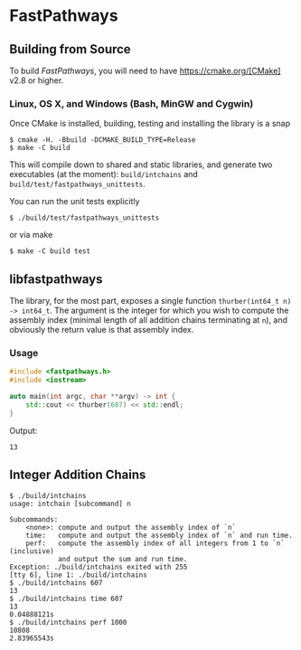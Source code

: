 # FastPathways

## Building from Source
To build *FastPathways*, you will need to have https://cmake.org/[CMake] v2.8 or higher.

### Linux, OS X, and Windows (Bash, MinGW and Cygwin)
Once CMake is installed, building, testing and installing the library is a snap
```shell
$ cmake -H. -Bbuild -DCMAKE_BUILD_TYPE=Release
$ make -C build
```

This will compile down to shared and static libraries, and generate two executables (at the moment):
`build/intchains` and `build/test/fastpathways_unittests`.

You can run the unit tests explicitly
```shell
$ ./build/test/fastpathways_unittests
```
or via make
```shell
$ make -C build test
```

## libfastpathways

The library, for the most part, exposes a single function `thurber(int64_t n) -> int64_t`. The
argument is the integer for which you wish to compute the assembly index (minimal length of all
addition chains terminating at `n`), and obviously the return value is that assembly index.

### Usage
```cpp
#include <fastpathways.h>
#include <iostream>

auto main(int argc, char **argv) -> int {
    std::cout << thurber(607) << std::endl;
}
```

Output:
```
13
```

## Integer Addition Chains

```shell
$ ./build/intchains
usage: intchain [subcommand] n

Subcommands:
    <none>: compute and output the assembly index of `n`
    time:   compute and output the assembly index of `n` and run time.
    perf:   compute the assembly index of all integers from 1 to `n` (inclusive)
            and output the sum and run time.
Exception: ./build/intchains exited with 255
[tty 6], line 1: ./build/intchains
$ ./build/intchains 607
13
$ ./build/intchains time 607
13
0.04888121s
$ ./build/intchains perf 1000
10808
2.83965543s
```
